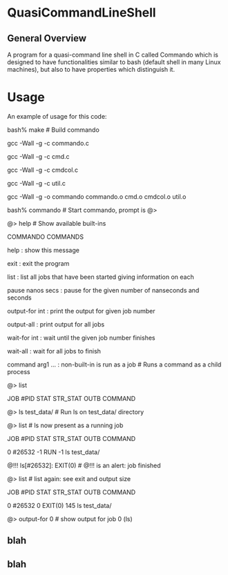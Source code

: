 # QuasiCommandLineShell

## General Overview
A program for a quasi-command line shell in C called Commando which is designed to have functionalities similar to bash (default shell in many Linux machines), but also to have properties which distinguish it. 

# Usage
An example of usage for this code:

bash% make                                        # Build commando

gcc -Wall -g -c commando.c

gcc -Wall -g -c cmd.c

gcc -Wall -g -c cmdcol.c

gcc -Wall -g -c util.c

gcc -Wall -g -o commando commando.o cmd.o cmdcol.o util.o

bash% commando                                    # Start commando, prompt is @>

@> help                                                      # Show available built-ins

COMMANDO COMMANDS

help               : show this message

exit               : exit the program

list               : list all jobs that have been started giving information on each

pause nanos secs   : pause for the given number of nanseconds and seconds

output-for int     : print the output for given job number

output-all         : print output for all jobs

wait-for int       : wait until the given job number finishes

wait-all           : wait for all jobs to finish

command arg1 ...   : non-built-in is run as a job            # Runs a command as a child process

@> list

JOB  #PID      STAT   STR_STAT OUTB COMMAND

@> ls test_data/                                             # Run ls on test_data/ directory

@> list                                                      # ls now present as a running job

JOB  #PID      STAT   STR_STAT OUTB COMMAND

0    #26532      -1        RUN   -1 ls test_data/ 

@!!! ls[#26532]: EXIT(0)                                     # @!!! is an alert: job finished

@> list                                                      # list again: see exit and output size

JOB  #PID      STAT   STR_STAT OUTB COMMAND

0    #26532       0    EXIT(0)  145 ls test_data/ 

@> output-for 0                                              # show output for job 0 (ls)


## blah

## blah

